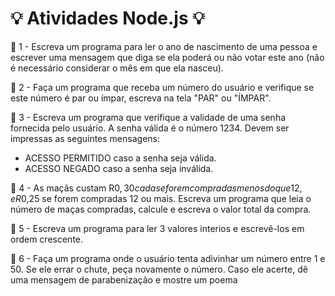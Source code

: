 # :bulb: Atividades Node.js :bulb:

:pushpin: 1 - Escreva um programa para ler o ano de nascimento de uma pessoa e escrever uma mensagem que diga se ela poderá ou não votar este
ano (não é necessário considerar o mês em que ela nasceu).


:pushpin: 2 - Faça um programa que receba um número do usuário e verifique se este número é par ou ímpar, escreva na tela "PAR" ou "ÍMPAR".


:pushpin: 3 - Escreva um programa que verifique a validade de uma senha fornecida pelo usuário.
A senha válida é o número 1234.
  Devem ser impressas as seguintes mensagens:
- ACESSO PERMITIDO caso a senha seja válida.
- ACESSO NEGADO caso a senha seja inválida.

:pushpin: 4 - As maçãs custam R$0,30 cada se forem compradas menos do que 12, e R$0,25 se forem compradas 12 ou mais. Escreva um programa que leia o número de maças compradas, calcule e escreva o valor total da compra.

:pushpin: 5 - Escreva um programa para ler 3 valores interios e escrevê-los em ordem crescente.  

:pushpin: 6 - Faça um programa onde o usuário tenta adivinhar um número entre 1 e 50.
Se ele errar o chute, peça novamente o número.
Caso ele acerte, dê uma mensagem de
parabenização e mostre um poema
